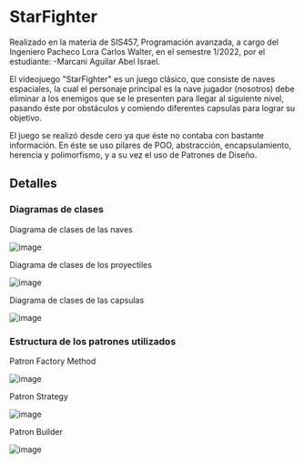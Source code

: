 # StarFighter

Realizado en la materia de SIS457, Programación avanzada, a cargo del Ingeniero Pacheco Lora Carlos Walter, en el semestre 1/2022, por el estudiante: -Marcani Aguilar Abel Israel.

El videojuego "StarFighter" es un juego clásico, que consiste de naves espaciales, la cual el personaje principal es la nave jugador (nosotros) debe eliminar a los enemigos que se le presenten para llegar al siguiente nivel, pasando éste por obstáculos y comiendo diferentes capsulas para lograr su objetivo.

El juego se realizó desde cero ya que éste no contaba con bastante información. En éste se uso pilares de POO, abstracción, encapsulamiento, herencia y polimorfismo, y a su vez el uso de Patrones de Diseño.

## Detalles

### Diagramas de clases

Diagrama de clases de las naves

![image](https://user-images.githubusercontent.com/78616513/180296082-b6bbe95a-379e-44fb-810c-e617e3b5042a.png)

Diagrama de clases de los proyectiles

![image](https://user-images.githubusercontent.com/78616513/180296194-7dde2dfc-a357-45f2-8e02-a53b15feefe6.png)

Diagrama de clases de las capsulas

![image](https://user-images.githubusercontent.com/78616513/180296247-9840dab5-a105-49bf-bda7-d79787765a65.png)

### Estructura de los patrones utilizados

Patron Factory Method

![image](https://user-images.githubusercontent.com/78616513/180475952-98644f93-cbee-4928-9160-f4f5bd1fb0ba.png)

Patron Strategy

![image](https://user-images.githubusercontent.com/78616513/180476689-98c35236-ce63-4288-ad1f-9ae9cf419a53.png)

Patron Builder

![image](https://user-images.githubusercontent.com/78616513/180476071-cffc3cb5-0dd5-4493-aa74-481326a99a07.png)

